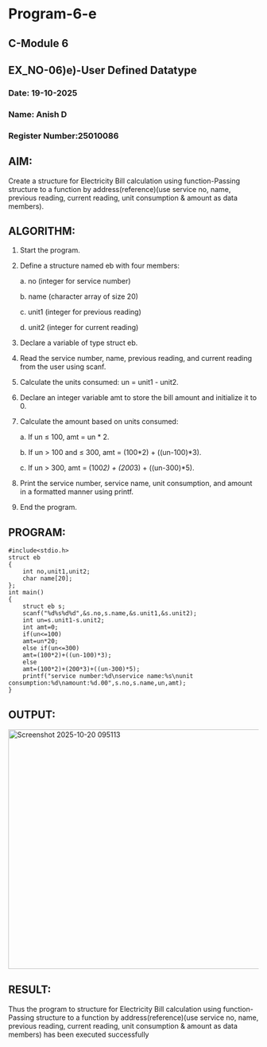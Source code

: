 # Program-6-e
## C-Module 6
## EX_NO-06)e)-User Defined Datatype
### Date: 19-10-2025
### Name: Anish D
### Register Number:25010086
## AIM:
Create a structure for Electricity Bill calculation using function-Passing structure to a function by address(reference)(use service no, name, previous reading, current reading, unit consumption & amount as data members).
## ALGORITHM:
1. Start the program.
2. Define a structure named eb with four members: 

     a. no (integer for service number)  

     b. name (character array of size 20)  

    c. unit1 (integer for previous reading)  

    d. unit2 (integer for current reading)  

3. Declare a variable of type struct eb.
4. Read the service number, name, previous reading, and current reading from the user using scanf.
5. Calculate the units consumed: un = unit1 - unit2.
6. Declare an integer variable amt to store the bill amount and initialize it to 0.
7. Calculate the amount based on units consumed:

   a. If un ≤ 100, amt = un * 2.  
 
    b. If un > 100 and ≤ 300, amt = (100*2) + ((un-100)*3).  

   c. If un > 300, amt = (100*2) + (200*3) + ((un-300)*5).  
8. Print the service number, service name, unit consumption, and amount in a formatted manner using printf.
9. End the program.
## PROGRAM:
```
#include<stdio.h>
struct eb
{
    int no,unit1,unit2;
    char name[20];
};
int main()
{
    struct eb s;
    scanf("%d%s%d%d",&s.no,s.name,&s.unit1,&s.unit2);
    int un=s.unit1-s.unit2;
    int amt=0;
    if(un<=100)
    amt=un*20;
    else if(un<=300)
    amt=(100*2)+((un-100)*3);
    else
    amt=(100*2)+(200*3)+((un-300)*5);
    printf("service number:%d\nservice name:%s\nunit consumption:%d\namount:%d.00",s.no,s.name,un,amt);
}
```
## OUTPUT:
<img width="834" height="481" alt="Screenshot 2025-10-20 095113" src="https://github.com/user-attachments/assets/7198b42d-6c01-4ba6-b182-094e4dc4868b" />

## RESULT:
Thus the program to structure for Electricity Bill calculation using function-Passing structure to a function by address(reference)(use service no, name, previous reading, current reading, unit consumption & amount as data members) has been executed successfully
